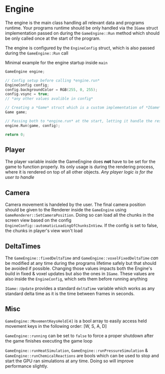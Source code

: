 # Engine

The engine is the main class handling all relevant data and programs runtime.
Your programs runtime should be only handled via the `IGame` struct implementation passed on during the `GameEngine::Run` method which should be only called once at the start of the program.

The engine is configured by the `EngineConfig` struct, which is also passed during the `GameEngine::Run` call

Minimal example for the engine startup inside `main` 

```cpp
GameEngine engine;

// Config setup before calling *engine.run*
EngineConfig config;
config.backgroundColor = RGB(255, 0, 255);
config.vsync = true;
// *any other values avalible in config*

// Creating a *Game* struct which is a custom implementation of *IGame*
Game game;

// Passing both to *engine.run* at the start, letting it handle the rest of the runtime
engine.Run(game, config);

return 0;
```

## Player

The player variable inside the GameEngine does **not** have to be set for the game to function properly. Its only usage is during the rendering process, where it is rendered on top of all other objects. *Any player logic is for the user to handle*

## Camera

Camera movement is handeled by the user. The final camera position should be given to the Renderer inside the `GameEngine` using `GameRenderer::SetCameraPosition`. Doing so can load all the chunks in the screen view based on the config `EngineConfig::automaticLoadingOfChunksInView`. If the config is set to false, the chunks in player's view won't load

## DeltaTimes

The `GameEngine::fixedDeltaTime` and `GameEngine::voxelFixedDeltaTime` *can* be modified at any time during the programs lifetime safely but that should be avoided if possible. Changing those values impacts both the Engine's build in fixed & voxel updates but also the ones in `IGame`. These values are also inside the `EngineConfig`, which sets them before running anything

`IGame::Update` provides a standard `deltaTime` variable which works as any standard delta time as it is the time between frames in seconds.

## Misc

`GameEngine::MovementKeysHeld[4]` is a bool array to easily access held movement keys in the following order: [W, S, A, D]

`GameEngine::running` can be set to `false` to force a proper shutdown after the game finishes executing the game loop

`GameEngine::runHeatSimulation`, `GameEngine::runPressureSimulation` & `GameEngine::runChemicalReactions` are bools which can be used to stop and start the GPU ran simulations at any time. Doing so will improve performance slightly.
